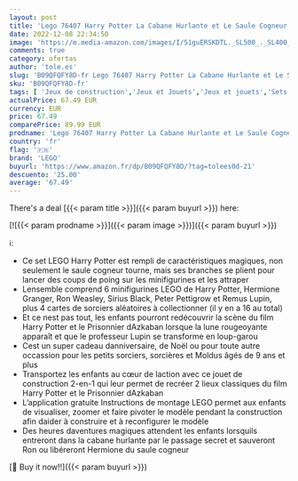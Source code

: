 ```yaml
---
layout: post
title: 'Lego 76407 Harry Potter La Cabane Hurlante et Le Saule Cogneur  Jouet sur Prisonnier d Azkaban  Set pour Enfants de 9 Ans  Idée Cadeau Anniversaire'
date: 2022-12-08 22:34:50
image: 'https://m.media-amazon.com/images/I/51guERSKDTL._SL500_._SL400_.jpg'
comments: true
category: ofertas
author: 'tole.es'
slug: 'B09QFQFY8D-fr Lego 76407 Harry Potter La Cabane Hurlante et Le Saule...'
sku: 'B09QFQFY8D-fr'
tags: [ 'Jeux de construction','Jeux et Jouets','Jeux et jouets','Sets de jeux de construction','lego','🇫🇷', ]
actualPrice: 67.49 EUR
currency: EUR
price: 67.49
comparePrice: 89.99 EUR
prodname: 'Lego 76407 Harry Potter La Cabane Hurlante et Le Saule Cogneur  Jouet sur Prisonnier d Azkaban  Set pour Enfants de 9 Ans  Idée Cadeau Anniversaire'
country: 'fr'
flag: '🇫🇷'
brand: 'LEGO'
buyurl: 'https://www.amazon.fr/dp/B09QFQFY8D/?tag=tolees0d-21'
descuento: '25.00'
average: '67.49'
---
```


There's a deal [{{< param title >}}]({{< param buyurl >}})  here:

[![{{< param prodname >}}]({{< param image >}})]({{< param buyurl >}})

ℹ️:

- Ce set LEGO Harry Potter est rempli de caractéristiques magiques, non seulement le saule cogneur tourne, mais ses branches se plient pour lancer des coups de poing sur les minifigurines et les attraper
- Lensemble comprend 6 minifigurines LEGO de Harry Potter, Hermione Granger, Ron Weasley, Sirius Black, Peter Pettigrow et Remus Lupin, plus 4 cartes de sorciers aléatoires à collectionner (il y en a 16 au total)
- Et ce nest pas tout, les enfants pourront redécouvrir la scène du film Harry Potter et le Prisonnier dAzkaban lorsque la lune rougeoyante apparaît et que le professeur Lupin se transforme en loup-garou
- Cest un super cadeau danniversaire, de Noël ou pour toute autre occassion pour les petits sorciers, sorcières et Moldus âgés de 9 ans et plus
- Transportez les enfants au cœur de laction avec ce jouet de construction 2-en-1 qui leur permet de recréer 2 lieux classiques du film Harry Potter et le Prisonnier dAzkaban
- L’application gratuite Instructions de montage LEGO permet aux enfants de visualiser, zoomer et faire pivoter le modèle pendant la construction afin daider à construire et à reconfigurer le modèle
- Des heures daventures magiques attendent les enfants lorsquils entreront dans la cabane hurlante par le passage secret et sauveront Ron ou libéreront Hermione du saule cogneur

[🛒 Buy it now!!]({{< param buyurl >}})
